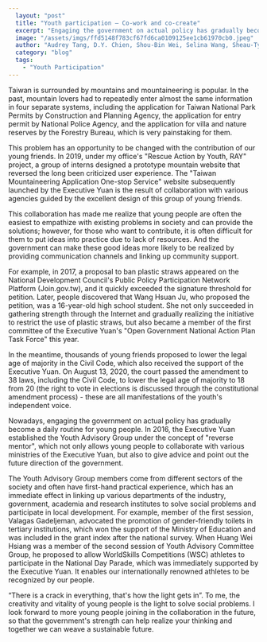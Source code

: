 ```yaml
---
  layout: "post"
  title: "Youth participation — Co-work and co-create"
  excerpt: "Engaging the government on actual policy has gradually become a daily routine for young people."
  image: "/assets/imgs/ffd5148f783cf67fd6ca0109125ee1cb61970cb0.jpeg"
  author: "Audrey Tang, D.Y. Chien, Shou-Bin Wei, Selina Wang, Sheau-Tyng Peng"
  category: "blog"
  tags: 
    - "Youth Participation"
---
```


Taiwan is surrounded by mountains and mountaineering is popular. In the past, mountain lovers had to repeatedly enter almost the same information in four separate systems, including the application for Taiwan National Park Permits by Construction and Planning Agency, the application for entry permit by National Police Agency, and the application for villa and nature reserves by the Forestry Bureau, which is very painstaking for them.

This problem has an opportunity to be changed with the contribution of our young friends. In 2019, under my office's "Rescue Action by Youth, RAY" project, a group of interns designed a prototype mountain website that reversed the long been criticized user experience. The "Taiwan Mountaineering Application One-stop Service" website subsequently launched by the Executive Yuan is the result of collaboration with various agencies guided by the excellent design of this group of young friends.

This collaboration has made me realize that young people are often the easiest to empathize with existing problems in society and can provide the solutions; however, for those who want to contribute, it is often difficult for them to put ideas into practice due to lack of resources. And the government can make these good ideas more likely to be realized by providing communication channels and linking up community support.

For example, in 2017, a proposal to ban plastic straws appeared on the National Development Council's Public Policy Participation Network Platform (Join.gov.tw), and it quickly exceeded the signature threshold for petition. Later, people discovered that Wang Hsuan Ju, who proposed the petition, was a 16-year-old high school student. She not only succeeded in gathering strength through the Internet and gradually realizing the initiative to restrict the use of plastic straws, but also became a member of the first committee of the Executive Yuan's "Open Government National Action Plan Task Force" this year.

In the meantime, thousands of young friends proposed to lower the legal age of majority in the Civil Code, which also received the support of the Executive Yuan. On August 13, 2020, the court passed the amendment to 38 laws, including the Civil Code, to lower the legal age of majority to 18 from 20 (the right to vote in elections is discussed through the constitutional amendment process) - these are all manifestations of the youth's independent voice.

Nowadays, engaging the government on actual policy has gradually become a daily routine for young people. In 2016, the Executive Yuan established the Youth Advisory Group under the concept of "reverse mentor", which not only allows young people to collaborate with various ministries of the Executive Yuan, but also to give advice and point out the future direction of the government.

The Youth Advisory Group members come from different sectors of the society and often have first-hand practical experience, which has an immediate effect in linking up various departments of the industry, government, academia and research institutes to solve social problems and participate in local development. For example, member of the first session, Valagas Gadeljeman, advocated the promotion of gender-friendly toilets in tertiary institutions, which won the support of the Ministry of Education and was included in the grant index after the national survey. When Huang Wei Hsiang was a member of the second session of Youth Advisory Committee Group, he proposed to allow WorldSkills Competitions (WSC) athletes to participate in the National Day Parade, which was immediately supported by the Executive Yuan. It enables our internationally renowned athletes to be recognized by our people.

“There is a crack in everything, that's how the light gets in”. To me, the creativity and vitality of young people is the light to solve social problems. I look forward to more young people joining in the collaboration in the future, so that the government's strength can help realize your thinking and together we can weave a sustainable future.
